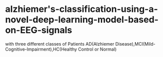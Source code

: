 # alzhiemer's-classification-using-a-novel-deep-learning-model-based-on-EEG-signals

with three different classes of Patients AD(Alzhiemer Disease),MCI(Mild-Cognitive-Impairment),HC(Healthy Control or Normal)
